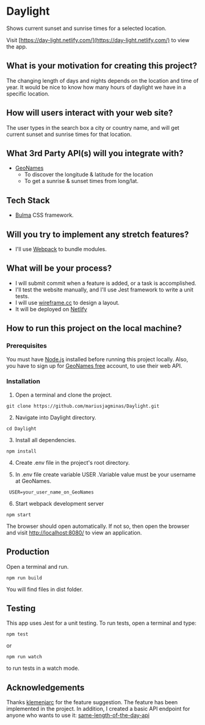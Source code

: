 # Daylight

Shows current sunset and sunrise times for a selected location.

Visit [https://day-light.netlify.com/](https://day-light.netlify.com/) to view the app.

## What is your motivation for creating this project?

The changing length of days and nights depends on the location and time of year. It would be nice to know how many hours of daylight we have in a specific location.

## How will users interact with your web site?

The user types in the search box a city or country name, and will get current sunset and sunrise times for that location.

## What 3rd Party API(s) will you integrate with?

- [GeoNames](http://www.geonames.org/export/web-services.html)
  - To discover the longitude & latitude for the location
  - To get a sunrise & sunset times from long/lat.

## Tech Stack

- [Bulma](https://bulma.io/) CSS framework.

## Will you try to implement any stretch features?

- I'll use [Webpack](https://webpack.js.org/) to bundle modules.

## What will be your process?

- I will submit commit when a feature is added, or a task is accomplished.
- I'll test the website manually, and I'll use Jest framework to write a unit tests.
- I will use [wireframe.cc](https://wireframe.cc) to design a layout.
- It will be deployed on [Netlify](https://www.netlify.com/)

## How to run this project on the local machine?

### Prerequisites

You must have [Node.js](https://nodejs.org/en/) installed before running this project locally. Also, you have to sign up for [GeoNames free](http://www.geonames.org/login) account, to use their web API.

### Installation

1. Open a terminal and clone the project.

```
git clone https://github.com/mariusjagminas/Daylight.git
```

2. Navigate into Daylight directory.

```
cd Daylight
```

3. Install all dependencies.

```
npm install
```

4. Create .env file in the project's root directory.

5. In .env file create variable USER .Variable value must be your username at GeoNames.

```
 USER=your_user_name_on_GeoNames
```

6. Start webpack development server

```
npm start
```

The browser should open automatically. If not so, then open the browser and visit [http://localhost:8080/](http://localhost:8080/) to view an application.

## Production

Open a terminal and run.

```
npm run build
```

You will find files in dist folder.

## Testing

This app uses Jest for a unit testing. To run tests, open a terminal and type:

```
npm test
```

or

```
npm run watch
```

to run tests in a watch mode.

## Acknowledgements

Thanks [klemenjarc](https://github.com/klemenjarc) for the feature suggestion. The feature has been implemented in the project. In addition, I created a basic API endpoint for anyone who wants to use it:
[same-length-of-the-day-api](https://github.com/mariusjagminas/same-length-of-the-day-api)